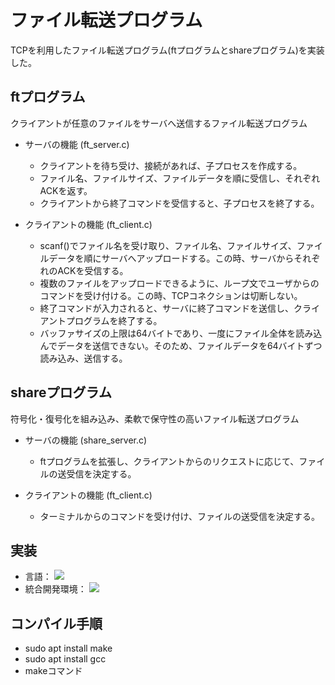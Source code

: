 # ファイル転送プログラム
TCPを利用したファイル転送プログラム(ftプログラムとshareプログラム)を実装した。

## ftプログラム
クライアントが任意のファイルをサーバへ送信するファイル転送プログラム
- サーバの機能 (ft_server.c)
  - クライアントを待ち受け、接続があれば、子プロセスを作成する。
  - ファイル名、ファイルサイズ、ファイルデータを順に受信し、それぞれACKを返す。
  - クライアントから終了コマンドを受信すると、子プロセスを終了する。

- クライアントの機能 (ft_client.c)
  - scanf()でファイル名を受け取り、ファイル名、ファイルサイズ、ファイルデータを順にサーバへアップロードする。この時、サーバからそれぞれのACKを受信する。
  - 複数のファイルをアップロードできるように、ループ文でユーザからのコマンドを受け付ける。この時、TCPコネクションは切断しない。
  - 終了コマンドが入力されると、サーバに終了コマンドを送信し、クライアントプログラムを終了する。
  - バッファサイズの上限は64バイトであり、一度にファイル全体を読み込んでデータを送信できない。そのため、ファイルデータを64バイトずつ読み込み、送信する。

## shareプログラム
符号化・復号化を組み込み、柔軟で保守性の高いファイル転送プログラム
- サーバの機能 (share_server.c)
  - ftプログラムを拡張し、クライアントからのリクエストに応じて、ファイルの送受信を決定する。

- クライアントの機能 (ft_client.c)
  - ターミナルからのコマンドを受け付け、ファイルの送受信を決定する。

## 実装
- 言語：
  <img src="https://img.shields.io/badge/-C%E8%A8%80%E8%AA%9E-A8B9CC.svg?logo=c&style=plastic">
- 統合開発環境：
  <img src="https://img.shields.io/badge/-Visual%20Studio%20Code-007ACC.svg?logo=visualstudiocode&style=plastic">

## コンパイル手順
- sudo apt install make
- sudo apt install gcc
- makeコマンド
